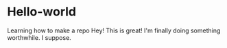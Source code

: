 # Hello-world
Learning how to make a repo
Hey!
This is great! I'm finally doing something worthwhile. I suppose.
